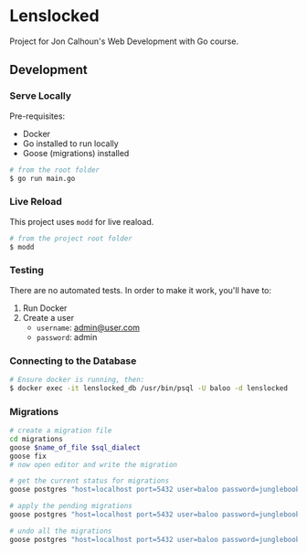 # Lenslocked

Project for Jon Calhoun's Web Development with Go course.

## Development

### Serve Locally

Pre-requisites:

- Docker
- Go installed to run locally
- Goose (migrations) installed

```bash
# from the root folder
$ go run main.go
```

### Live Reload

This project uses `modd` for live reaload.

```bash
# from the project root folder
$ modd
```

### Testing

There are no automated tests. In order to make it work, you'll have to:

1. Run Docker
2. Create a user
    - `username`: admin@user.com
    - `password`: admin

### Connecting to the Database

```bash
# Ensure docker is running, then:
$ docker exec -it lenslocked_db /usr/bin/psql -U baloo -d lenslocked
```

### Migrations

```bash
# create a migration file
cd migrations
goose $name_of_file $sql_dialect
goose fix
# now open editor and write the migration

# get the current status for migrations
goose postgres "host=localhost port=5432 user=baloo password=junglebook dbname=lenslocked sslmode=disable" status

# apply the pending migrations
goose postgres "host=localhost port=5432 user=baloo password=junglebook dbname=lenslocked sslmode=disable" up

# undo all the migrations
goose postgres "host=localhost port=5432 user=baloo password=junglebook dbname=lenslocked sslmode=disable" down
```
